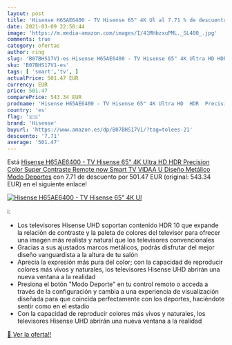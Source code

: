 ```yaml
---
layout: post
title: 'Hisense H65AE6400 - TV Hisense 65" 4K Ul al 7.71 % de descuento'
date: 2021-03-09 22:50:44
image: 'https://m.media-amazon.com/images/I/41MHbzxuPML._SL400_.jpg'
comments: true
category: ofertas
author: ring
slug: 'B07BHS17V1-es Hisense H65AE6400 - TV Hisense 65" 4K Ultra HD HDR...'
sku: 'B07BHS17V1-es'
tags: [ 'smart','tv', ]
actualPrice: 501.47 EUR
currency: EUR
price: 501.47
comparePrice: 543.34 EUR
prodname: 'Hisense H65AE6400 - TV Hisense 65" 4K Ultra HD  HDR  Precision Color  Super Contraste  Remote now  Smart TV VIDAA U  Diseño Metálico  Modo Deportes'
country: 'es'
flag: '🇪🇸'
brand: 'Hisense'
buyurl: 'https://www.amazon.es/dp/B07BHS17V1/?tag=tolees-21'
descuento: '7.71'
average: '501.47'
---
```


Está [Hisense H65AE6400 - TV Hisense 65" 4K Ultra HD  HDR  Precision Color  Super Contraste  Remote now  Smart TV VIDAA U  Diseño Metálico  Modo Deportes](https://www.amazon.es/dp/B07BHS17V1/?tag=tolees-21) con 7.71 de descuento por 501.47 EUR (original: 543.34 EUR) en el siguiente enlace!

[![Hisense H65AE6400 - TV Hisense 65" 4K Ul](https://m.media-amazon.com/images/I/41MHbzxuPML._SL400_.jpg)](https://www.amazon.es/dp/B07BHS17V1/?tag=tolees-21)

ℹ️:

- Los televisores Hisense UHD soportan contenido HDR 10 que expande la relación de contraste y la paleta de colores del televisor para ofrecer una imagen más realista y natural que los televisores convencionales
- Gracias a sus ajustados marcos metálicos, podrás disfrutar del mejor diseño vanguardista a la altura de tu salón
- Aprecia la expresión más pura del color; con la capacidad de reproducir colores más vivos y naturales, los televisores Hisense UHD abrirán una nueva ventana a la realidad
- Presiona el botón "Modo Deporte" en tu control remoto o acceda a través de la configuración y cambia a una experiencia de visualización diseñada para que coincida perfectamente con los deportes, haciéndote sentir como en el estadio
- Con la capacidad de reproducir colores más vivos y naturales, los televisores Hisense UHD abrirán una nueva ventana a la realidad

[🛒 Ver la oferta!!](https://www.amazon.es/dp/B07BHS17V1/?tag=tolees-21)
